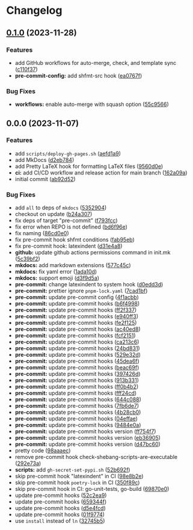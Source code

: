 # Changelog

## [0.1.0](https://github.com/liblaf/template/compare/v0.0.0...v0.1.0) (2023-11-28)

### Features

- add GitHub workflows for auto-merge, check, and template sync ([c110f37](https://github.com/liblaf/template/commit/c110f37fb6e52656e885ef5dd28184691b06ca98))
- **pre-commit-config:** add shfmt-src hook ([ea0767f](https://github.com/liblaf/template/commit/ea0767f88dfbed4a1f69ffbd86dcf1a2afd068fd))

### Bug Fixes

- **workflows:** enable auto-merge with squash option ([55c9566](https://github.com/liblaf/template/commit/55c9566a4c7b1fb6eb5c605543435eeaf63be16d))

## 0.0.0 (2023-11-07)

### Features

- add `scripts/deploy-gh-pages.sh` ([aefd1a9](https://github.com/liblaf/template/commit/aefd1a9f01d9667945d2f7e0b734f93b87ee4b76))
- add MkDocs ([d2eb784](https://github.com/liblaf/template/commit/d2eb784fb7a10f0900a388075d26627bda049788))
- add Pretty LaTeX hook for formatting LaTeX files ([9560d0e](https://github.com/liblaf/template/commit/9560d0ef3fd2aec22da85e469002f9b4e14f4efe))
- **ci:** add CI/CD workflow and release action for main branch ([162a09a](https://github.com/liblaf/template/commit/162a09a28c72fb74e50d90d0dc157f746475d45b))
- initial commit ([ab92d52](https://github.com/liblaf/template/commit/ab92d52c86af6f18170ac475663c97e091a0e6a5))

### Bug Fixes

- add `all` to deps of `mkdocs` ([5352904](https://github.com/liblaf/template/commit/5352904b24fa222dc65bfe6b375395aa92fcb8e7))
- checkout on update ([b24a307](https://github.com/liblaf/template/commit/b24a307e471e7694556c4ea9fd9c27eb30188c4d))
- fix deps of target "pre-commit" ([f793fcc](https://github.com/liblaf/template/commit/f793fcc81616c5794fc62b3fdf03ba6dde030417))
- fix error when REPO is not defined ([bd6f96e](https://github.com/liblaf/template/commit/bd6f96ec30b7a185f7ed58bed5447bb672b7102a))
- fix naming ([86cd0e0](https://github.com/liblaf/template/commit/86cd0e04d5f27f55511e331f02d3d829ef865233))
- fix pre-commit hook shfmt conditions ([fab95eb](https://github.com/liblaf/template/commit/fab95ebe90589bc573ee183eff74abb32f46fb79))
- fix pre-commit hook: latexindent ([d31e4a8](https://github.com/liblaf/template/commit/d31e4a8482e8d3d0b87ad5d7960f801cdeb9825a))
- **github:** update github actions permissions command in init.mk ([5c39bf2](https://github.com/liblaf/template/commit/5c39bf28e7610bc9c02c277844f9b11769705d6f))
- **mkdocs:** add markdown extensions ([577c45c](https://github.com/liblaf/template/commit/577c45cc6690cf19f2f1ec2f86d0165935550ae0))
- **mkdocs:** fix yaml error ([1ada10d](https://github.com/liblaf/template/commit/1ada10dc8ab203339c4a45f060cbca57cce3b4fc))
- **mkdocs:** support emoji ([d3f9d5a](https://github.com/liblaf/template/commit/d3f9d5ab7822dca4b5b9a8c7f071c625c86b6694))
- **pre-commit:** change latexindent to system hook ([d0edd3d](https://github.com/liblaf/template/commit/d0edd3d1e6dbf481aed13a5ff4bf4d53eb6195f5))
- **pre-commit:** prettier ignore `pnpm-lock.yaml` ([7cad1bf](https://github.com/liblaf/template/commit/7cad1bfecacc21f7e5ac0f7619ed1bf587c25ca0))
- **pre-commit:** update pre-commit config ([4f1acbb](https://github.com/liblaf/template/commit/4f1acbb07668e15a35db1af9cb0e2287549b4d81))
- **pre-commit:** update pre-commit hooks ([b6f4998](https://github.com/liblaf/template/commit/b6f499830fb738df9dab78adfeb4c3bc5551b8dd))
- **pre-commit:** update pre-commit hooks ([ff2f337](https://github.com/liblaf/template/commit/ff2f337063accbb2431bdb627844af100f804839))
- **pre-commit:** update pre-commit hooks ([e940ff3](https://github.com/liblaf/template/commit/e940ff36378be06289e70f88b5df6151a4f540da))
- **pre-commit:** update pre-commit hooks ([fe2f125](https://github.com/liblaf/template/commit/fe2f125d4249233acf60353bb3225a7615b26b14))
- **pre-commit:** update pre-commit hooks ([ac40ed8](https://github.com/liblaf/template/commit/ac40ed82cdcc0fb786c0070488749d50c610cf35))
- **pre-commit:** update pre-commit hooks ([fcf2151](https://github.com/liblaf/template/commit/fcf215143fc553c15f50800f4465a09d3309d93d))
- **pre-commit:** update pre-commit hooks ([ca213c6](https://github.com/liblaf/template/commit/ca213c6b477443c2f966929fbcd8892eca9c4630))
- **pre-commit:** update pre-commit hooks ([24bd831](https://github.com/liblaf/template/commit/24bd8311fa6902acd68d3d577a8113a9667d7f5f))
- **pre-commit:** update pre-commit hooks ([529e32d](https://github.com/liblaf/template/commit/529e32d204088e904f2a49d8f743788d74703214))
- **pre-commit:** update pre-commit hooks ([45dea6f](https://github.com/liblaf/template/commit/45dea6f85f3761572dd2b4b8b6a97c8d94774446))
- **pre-commit:** update pre-commit hooks ([beac69f](https://github.com/liblaf/template/commit/beac69f08598d99a4321f56abbf2e4451ac1687d))
- **pre-commit:** update pre-commit hooks ([397426d](https://github.com/liblaf/template/commit/397426db6232603b78775fc8c79adca1f55678a0))
- **pre-commit:** update pre-commit hooks ([913b331](https://github.com/liblaf/template/commit/913b3314a3ab00a0d506a977d7c928e425c3b005))
- **pre-commit:** update pre-commit hooks ([ff0b4b2](https://github.com/liblaf/template/commit/ff0b4b28e5553d7dc07f30588d4855b4211d8ed7))
- **pre-commit:** update pre-commit hooks ([fff24cd](https://github.com/liblaf/template/commit/fff24cd9b452420d62e7393e5a3fbf220bc52010))
- **pre-commit:** update pre-commit hooks ([644c088](https://github.com/liblaf/template/commit/644c08889decd0446d593b3869187aca9d649b4e))
- **pre-commit:** update pre-commit hooks ([7fb6de7](https://github.com/liblaf/template/commit/7fb6de7b57dd9cac2fa6d0ced91ee4541bed29cb))
- **pre-commit:** update pre-commit hooks ([4b28cb0](https://github.com/liblaf/template/commit/4b28cb061b2426a598dba96164a440e2c78ec84f))
- **pre-commit:** update pre-commit hooks ([04effae](https://github.com/liblaf/template/commit/04effae33d0595d3953b2ba3d59040f3569a9bfa))
- **pre-commit:** update pre-commit hooks ([9484e0a](https://github.com/liblaf/template/commit/9484e0a30396afe5e2d2788675100304d54e088e))
- **pre-commit:** update pre-commit hooks version ([ff754f7](https://github.com/liblaf/template/commit/ff754f708f4edc56b2bd744e3de1208e2fe02db5))
- **pre-commit:** update pre-commit hooks version ([eb36905](https://github.com/liblaf/template/commit/eb36905d7559b053f09272a09af5d01136cd303a))
- **pre-commit:** update pre-commit hooks version ([d47bc60](https://github.com/liblaf/template/commit/d47bc6079899495c74e41fc8d0a0ad83956261bd))
- pretty code ([98aaaec](https://github.com/liblaf/template/commit/98aaaec2a3dad09a10086872dae81dd866095141))
- remove pre-commit hook check-shebang-scripts-are-executable ([292e73a](https://github.com/liblaf/template/commit/292e73a11f75ea14d1bf7bfe297cbaa807760e2e))
- **scripts:** add `gh-secret-set-pypi.sh` ([52b692f](https://github.com/liblaf/template/commit/52b692f1b542dce446bbf83e363c35e92db1dba8))
- skip pre-commit hook "latexindent" in CI ([98e8b2e](https://github.com/liblaf/template/commit/98e8b2e7e40c3711ed6501659ad4ca31bddd0345))
- skip pre-commit hook `poetry-lock` in CI ([350f89c](https://github.com/liblaf/template/commit/350f89c3309fbd0aa3ca8d45ad5f5b060b42e94d))
- skip pre-commit hook in CI: go-unit-tests, go-build ([69870e0](https://github.com/liblaf/template/commit/69870e0e013f3f6a5cac7b74010390195cb73322))
- update pre-commit hooks ([52c2ea9](https://github.com/liblaf/template/commit/52c2ea914d42730109e4ad2aa9b1ea681263bc2e))
- update pre-commit hooks ([659344f](https://github.com/liblaf/template/commit/659344f086cd5aa4ae498fcb13bf2171518ae908))
- update pre-commit hooks ([d5e4fcd](https://github.com/liblaf/template/commit/d5e4fcd7a71b420c2e2bb744de855f3ecd40ac21))
- update pre-commit hooks ([01f9774](https://github.com/liblaf/template/commit/01f9774721c5713c84db0c27367203f245ea0702))
- use `install` instead of `ln` ([32745b5](https://github.com/liblaf/template/commit/32745b504b538498d984385deda966ec732cd74b))
